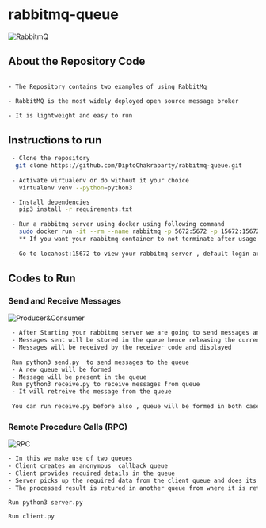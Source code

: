 # rabbitmq-queue

![RabbitmQ](https://encrypted-tbn0.gstatic.com/images?q=tbn:ANd9GcQOnSKwpjbIsBsO_5dZkDWHwNWfPtX-iqb9dg&usqp=CAU)

## About the Repository Code 

```sh

- The Repository contains two examples of using RabbitMq

- RabbitMQ is the most widely deployed open source message broker

- It is lightweight and easy to run 
```

## Instructions to run

```sh
 - Clone the repository
  git clone https://github.com/DiptoChakrabarty/rabbitmq-queue.git
  
 - Activate virtualenv or do without it your choice
   virtualenv venv --python=python3 

 - Install dependencies
   pip3 install -r requirements.txt
   
 - Run a rabbitmq server using docker using following command
   sudo docker run -it --rm --name rabbitmq -p 5672:5672 -p 15672:15672 rabbitmq:3-management
   ** If you want your raabitmq container to not terminate after usage remove --rm
 
 - Go to locahost:15672 to view your rabbitmq server , default login are guest and guest
```

## Codes to Run

### Send and Receive Messages
![Producer&Consumer](https://encrypted-tbn0.gstatic.com/images?q=tbn:ANd9GcR_DeffYvm_NJFW0K1gzTjp-F1Fc60xgDThuA&usqp=CAU)
```sh
 - After Starting your rabbitmq server we are going to send messages and receive messages from the queue
 - Messages sent will be stored in the queue hence releasing the current program or process
 - Messages will be received by the receiver code and displayed 
 
 Run python3 send.py  to send messages to the queue
 - A new queue will be formed 
 - Message will be present in the queue
 Run python3 receive.py to receive messages from queue
 - It will retreive the message from the queue
 
 You can run receive.py before also , queue will be formed in both cases

```

### Remote Procedure Calls (RPC)
![RPC](https://www.rabbitmq.com/img/tutorials/python-six.png)
```sh
- In this we make use of two queues 
- Client creates an anonymous  callback queue
- Client provides required details in the queue
- Server picks up the required data from the client queue and does its processing (in this case tf idf of a document)
- The processed result is retured in another queue from where it is retured to client

Run python3 server.py

Run client.py 
```










